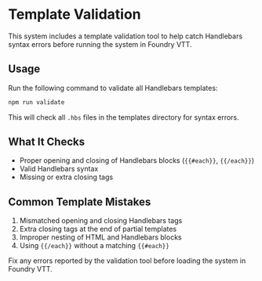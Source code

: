 # Template Validation

This system includes a template validation tool to help catch Handlebars syntax errors before running the system in Foundry VTT.

## Usage

Run the following command to validate all Handlebars templates:

```bash
npm run validate
```

This will check all `.hbs` files in the templates directory for syntax errors.

## What It Checks

- Proper opening and closing of Handlebars blocks (`{{#each}}`, `{{/each}}`)
- Valid Handlebars syntax
- Missing or extra closing tags

## Common Template Mistakes

1. Mismatched opening and closing Handlebars tags
2. Extra closing tags at the end of partial templates
3. Improper nesting of HTML and Handlebars blocks
4. Using `{{/each}}` without a matching `{{#each}}`

Fix any errors reported by the validation tool before loading the system in Foundry VTT.
